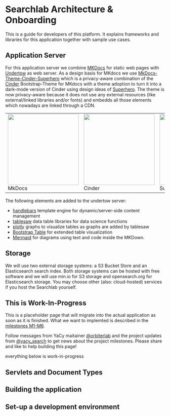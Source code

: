# Searchlab Architecture & Onboarding

This is a guide for developers of this platform. It explains frameworks and libraries for this application
together with sample use cases. 


## Application Server

For this application server we combine [MKDocs](https://www.mkdocs.org) for static web pages with [Undertow](https://undertow.io/) as web server.
As a design basis for MKdocs we use [MkDocs-Theme-Cinder-Superhero](https://github.com/Orbiter/MkDocs-Theme-Cinder-Superhero) which is a
privacy-aware combination of the [Cinder](https://sourcefoundry.org/cinder/) Bootstrap-Theme for MKdocs with a theme adoption to turn it into
a dark-mode version of Cinder using design ideas of [Superhero](https://bootswatch.com/superhero/). The theme is now privacy-aware because it
does not use any external resources (like external/linked libraries and/or fonts) and embedds all those elements which nowadays are linked through
a CDN.

<table>
<tr>
<td style="background: transparent; border: none;"><img src="../../img/tile_MkDocs.png" width="224"><br/>MkDocs</td>
<td style="background: transparent; border: none;"><img src="../../img/tile_Cinder.png" width="224"><br/>Cinder</td>
<td style="background: transparent; border: none;"><img src="../../img/tile_Superhero.png" width="224"><br/>Superhero</td>
<td style="background: transparent; border: none;"><img src="../../img/tile_Undertow.png" width="224"><br/>Undertow</td>
</tr>

</table>

The following elements are added to the undertow server:

- [handlebars](https://handlebarsjs.com/) template engine for dynamic/server-side content management
- [tablesaw](https://jtablesaw.github.io/tablesaw/gettingstarted) data table libraries for data science functions
- [plotly](https://plotly.com/python/) graphs to visualize tables as graphs are added by tablesaw
- [Bootstrap Table](https://bootstrap-table.com/) for extended table visualization
- [Mermaid](https://mermaid-js.github.io/mermaid/#/) for diagrams using text and code inside the MKDown.


## Storage

We will use two external storage systems: a S3 Bucket Store and an Elasticsearch search index. Both storage systems can be hosted with free software and we will use min.io for S3 storage and opensearch.org for Elasticsearch storage. You may choose other (also: cloud-hosted) services if you host the Searchlab yourself.


## <span class="glyphicon glyphicon-info-sign" aria-hidden="true"></span> This is Work-In-Progress

This is a placeholder page that will migrate into the actual application as soon as it is finished.
What we want to implemted is described in the [milestones M1-M6](https://github.com/yacy/searchlab/issues?q=is%3Aissue+Milestone).

<span class="glyphicon glyphicon-exclamation-sign" aria-hidden="true"></span> Follow messages from YaCy maitainer [@orbiterlab](https://twitter.com/orbiterlab) and the project updates from [@yacy_search](https://twitter.com/yacy_search) to get news about the project milestones. Please share and <span class="glyphicon glyphicon-heart" aria-hidden="true"></span> like to help building this page!

<div class="alert alert-warning" role="alert">everything below is work-in-progress</div>


## Servlets and Document Types


## Building the application


## Set-up a development environment